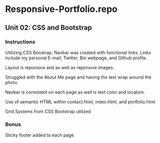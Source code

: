 # Responsive-Portfolio.repo

## Unit 02: CSS and Bootstrap

### Instructions

Utilizing CSS Boostrap, Navbar was created with functional links. Links include my personal E-mail, Twitter, Bio webpage, and Github profile.

Layout is reponsive and as well as reponsive images.

Struggled with the About Me page and having the test wrap around the photo. 

Navbar is consistent on each page as well is text color and location.

Use of semantic HTML within contact.html, index.html, and portfolio.html

Grid Systems from CSS Bootstrap utilized

### Bonus

Sticky footer added to each page. 